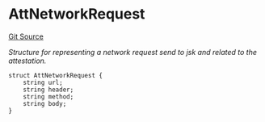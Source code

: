 # AttNetworkRequest
[Git Source](https://github.com/primus-labs/zkTLS-contracts/blob/c34826da72b2646b30fc46afeef78c9dafa36cd0/src/IPrimusZKTLS.sol)

*Structure for representing a network request send to jsk and related to the attestation.*


```solidity
struct AttNetworkRequest {
    string url;
    string header;
    string method;
    string body;
}
```

